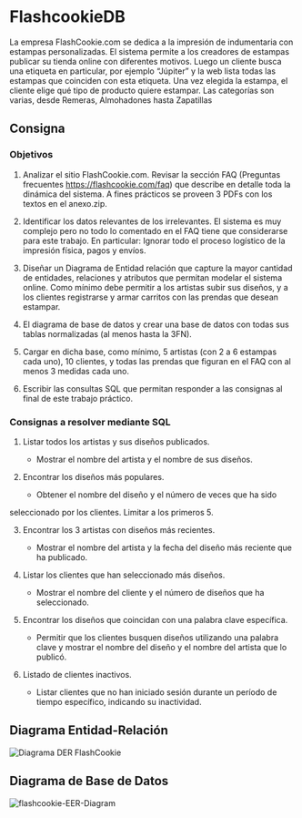 # FlashcookieDB

La empresa FlashCookie.com se dedica a la impresión de indumentaria con estampas
personalizadas.
El sistema permite a los creadores de estampas publicar su tienda online con diferentes
motivos. Luego un cliente busca una etiqueta en particular, por ejemplo “Júpiter” y la web
lista todas las estampas que coinciden con esta etiqueta.
Una vez elegida la estampa, el cliente elige qué tipo de producto quiere estampar. Las
categorías son varias, desde Remeras, Almohadones hasta Zapatillas

## Consigna
### Objetivos

1. Analizar el sitio FlashCookie.com. Revisar la sección FAQ (Preguntas frecuentes
https://flashcookie.com/faq) que describe en detalle toda la dinámica del sistema. A
fines prácticos se proveen 3 PDFs con los textos en el anexo.zip.

2. Identificar los datos relevantes de los irrelevantes. El sistema es muy complejo pero
no todo lo comentado en el FAQ tiene que considerarse para este trabajo. En
particular: Ignorar todo el proceso logístico de la impresión física, pagos y envíos.

3. Diseñar un Diagrama de Entidad relación que capture la mayor cantidad de
entidades, relaciones y atributos que permitan modelar el sistema online. Como
mínimo debe permitir a los artistas subir sus diseños, y a los clientes registrarse y
armar carritos con las prendas que desean estampar.

4. El diagrama de base de datos y crear una base de datos con todas sus tablas
normalizadas (al menos hasta la 3FN).

5. Cargar en dicha base, como mínimo, 5 artistas (con 2 a 6 estampas cada uno), 10
clientes, y todas las prendas que figuran en el FAQ con al menos 3 medidas cada
uno.

6. Escribir las consultas SQL que permitan responder a las consignas al final de este
trabajo práctico.

### Consignas a resolver mediante SQL

1. Listar todos los artistas y sus diseños publicados.
   - Mostrar el nombre del artista y el nombre de sus diseños.

2. Encontrar los diseños más populares.
   - Obtener el nombre del diseño y el número de veces que ha sido

seleccionado por los clientes. Limitar a los primeros 5.

3. Encontrar los 3 artistas con diseños más recientes.
   - Mostrar el nombre del artista y la fecha del diseño más reciente que ha
publicado.

4. Listar los clientes que han seleccionado más diseños.
   - Mostrar el nombre del cliente y el número de diseños que ha seleccionado.

5. Encontrar los diseños que coincidan con una palabra clave específica.
   - Permitir que los clientes busquen diseños utilizando una palabra clave y
mostrar el nombre del diseño y el nombre del artista que lo publicó.

6. Listado de clientes inactivos.
   - Listar clientes que no han iniciado sesión durante un período de tiempo
específico, indicando su inactividad.

## Diagrama Entidad-Relación

![Diagrama DER FlashCookie](https://github.com/JamesBond-01/FlashcookieDB/assets/72282343/538f7308-4df6-4017-a229-22fe634bf8a5)

## Diagrama de Base de Datos

![flashcookie-EER-Diagram](https://github.com/JamesBond-01/FlashcookieDB/assets/72282343/4d516ae6-e2b3-449b-91ae-f828d94fa3d1)


